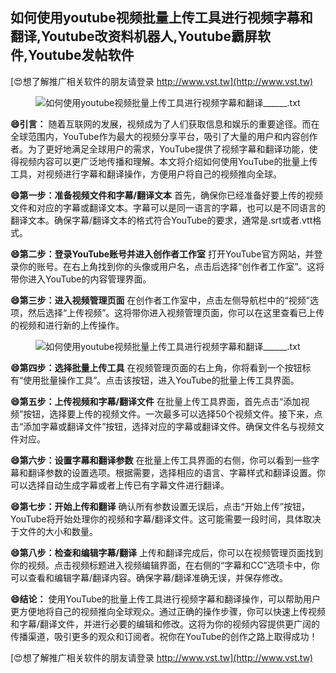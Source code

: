 ## **如何使用youtube视频批量上传工具进行视频字幕和翻译,Youtube改资料机器人,Youtube霸屏软件,Youtube发帖软件**

[😍想了解推广相关软件的朋友请登录 http://www.vst.tw](http://www.vst.tw)

 <center><img src="https://vst.tw/MP4/tuiguang/png/0.png" alt="如何使用youtube视频批量上传工具进行视频字幕和翻译______.txt"></center>

**😄引言：**
随着互联网的发展，视频成为了人们获取信息和娱乐的重要途径。而在全球范围内，YouTube作为最大的视频分享平台，吸引了大量的用户和内容创作者。为了更好地满足全球用户的需求，YouTube提供了视频字幕和翻译功能，使得视频内容可以更广泛地传播和理解。本文将介绍如何使用YouTube的批量上传工具，对视频进行字幕和翻译操作，方便用户将自己的视频推向全球。

**😄第一步：准备视频文件和字幕/翻译文本**
首先，确保你已经准备好要上传的视频文件和对应的字幕或翻译文本。字幕可以是同一语言的字幕，也可以是不同语言的翻译文本。确保字幕/翻译文本的格式符合YouTube的要求，通常是.srt或者.vtt格式。

**😄第二步：登录YouTube账号并进入创作者工作室**
打开YouTube官方网站，并登录你的账号。在右上角找到你的头像或用户名，点击后选择“创作者工作室”。这将带你进入YouTube的内容管理界面。

**😄第三步：进入视频管理页面**
在创作者工作室中，点击左侧导航栏中的“视频”选项，然后选择“上传视频”。这将带你进入视频管理页面，你可以在这里查看已上传的视频和进行新的上传操作。

 <center><img src="https://vst.tw/MP4/tuiguang/png/2.png" alt="如何使用youtube视频批量上传工具进行视频字幕和翻译______.txt"></center>

**😄第四步：选择批量上传工具**
在视频管理页面的右上角，你将看到一个按钮标有“使用批量操作工具”。点击该按钮，进入YouTube的批量上传工具界面。

**😄第五步：上传视频和字幕/翻译文件**
在批量上传工具界面，首先点击“添加视频”按钮，选择要上传的视频文件。一次最多可以选择50个视频文件。接下来，点击“添加字幕或翻译文件”按钮，选择对应的字幕或翻译文件。确保文件名与视频文件对应。

**😄第六步：设置字幕和翻译参数**
在批量上传工具界面的右侧，你可以看到一些字幕和翻译参数的设置选项。根据需要，选择相应的语言、字幕样式和翻译设置。你可以选择自动生成字幕或者上传已有字幕文件进行翻译。

**😄第七步：开始上传和翻译**
确认所有参数设置无误后，点击“开始上传”按钮，YouTube将开始处理你的视频和字幕/翻译文件。这可能需要一段时间，具体取决于文件的大小和数量。

**😄第八步：检查和编辑字幕/翻译**
上传和翻译完成后，你可以在视频管理页面找到你的视频。点击视频标题进入视频编辑界面，在右侧的“字幕和CC”选项卡中，你可以查看和编辑字幕/翻译内容。确保字幕/翻译准确无误，并保存修改。

**😄结论：**
使用YouTube的批量上传工具进行视频字幕和翻译操作，可以帮助用户更方便地将自己的视频推向全球观众。通过正确的操作步骤，你可以快速上传视频和字幕/翻译文件，并进行必要的编辑和修改。这将为你的视频内容提供更广阔的传播渠道，吸引更多的观众和订阅者。祝你在YouTube的创作之路上取得成功！

[😍想了解推广相关软件的朋友请登录 http://www.vst.tw](http://www.vst.tw)



